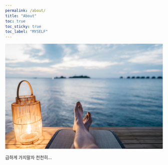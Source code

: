 ```yaml
---
permalink: /about/
title: "About"
toc: true
toc_sticky: true
toc_label: "MYSELF"
---
```


![icon](/assets/images/relax-intro.jpg)

급하게 가지말자 천천히...
